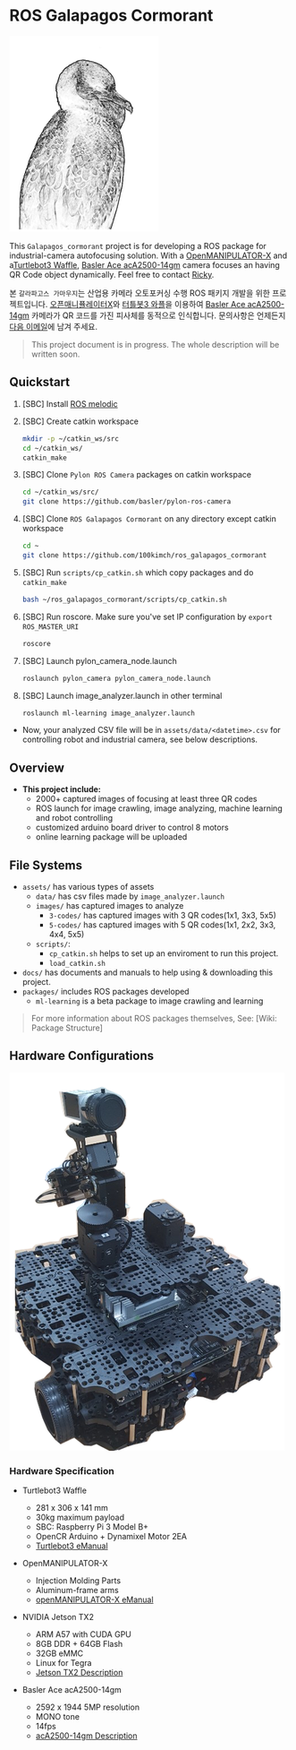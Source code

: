 # ROS Galapagos Cormorant

![Galapagos Cormorant](assets/images/for_docs/galapagos_cormorant_compressed.png)

This `Galapagos_cormorant` project is for developing a ROS package for industrial-camera autofocusing solution. With a [OpenMANIPULATOR-X](http://emanual.robotis.com/docs/en/platform/openmanipulator_x/overview/) and a[Turtlebot3 Waffle](http://emanual.robotis.com/docs/en/platform/turtlebot3/overview/), [Basler Ace acA2500-14gm](https://www.baslerweb.com/ko/products/cameras/area-scan-cameras/ace/aca2500-14gm/) camera focuses an having QR Code object dynamically. Feel free to contact [Ricky](kjhricky@gmail.com).

본 `갈라파고스 가마우지`는 산업용 카메라 오토포커싱 수행 ROS 패키지 개발을 위한 프로젝트입니다. [오픈매니퓰레이터X](http://emanual.robotis.com/docs/en/platform/openmanipulator_x/overview/)와 [터틀봇3 와플](http://emanual.robotis.com/docs/en/platform/turtlebot3/overview/)을 이용하여 [Basler Ace acA2500-14gm](https://www.baslerweb.com/ko/products/cameras/area-scan-cameras/ace/aca2500-14gm/) 카메라가 QR 코드를 가진 피사체를 동적으로 인식합니다. 문의사항은 언제든지 [다음 이메일](kjhricky@gmail.com)에 남겨 주세요.

> This project document is in progress. The whole description will be written soon.

## Quickstart

1. [SBC] Install [ROS melodic](http://wiki.ros.org/melodic/Installation/Ubuntu)

1. [SBC] Create catkin workspace

   ```bash
   mkdir -p ~/catkin_ws/src
   cd ~/catkin_ws/
   catkin_make
   ```

1. [SBC] Clone `Pylon ROS Camera` packages on catkin workspace

   ```bash
   cd ~/catkin_ws/src/
   git clone https://github.com/basler/pylon-ros-camera
   ```

1. [SBC] Clone `ROS Galapagos Cormorant` on any directory except catkin workspace

   ```bash
   cd ~
   git clone https://github.com/100kimch/ros_galapagos_cormorant
   ```

1. [SBC] Run `scripts/cp_catkin.sh` which copy packages and do `catkin_make`

   ```bash
   bash ~/ros_galapagos_cormorant/scripts/cp_catkin.sh
   ```

1. [SBC] Run roscore. Make sure you've set IP configuration by `export ROS_MASTER_URI`

   ```bash
   roscore
   ```

1. [SBC] Launch pylon_camera_node.launch

   ```bash
   roslaunch pylon_camera pylon_camera_node.launch
   ```

1. [SBC] Launch image_analyzer.launch in other terminal

   ```bash
   roslaunch ml-learning image_analyzer.launch
   ```

- Now, your analyzed CSV file will be in `assets/data/<datetime>.csv` for controlling robot and industrial camera, see below descriptions.

## Overview

- **This project include:**
  - 2000+ captured images of focusing at least three QR codes
  - ROS launch for image crawling, image analyzing, machine learning and robot controlling
  - customized arduino board driver to control 8 motors
  - online learning package will be uploaded

## File Systems

- `assets/` has various types of assets
  - `data/` has csv files made by `image_analyzer.launch`
  - `images/` has captured images to analyze
    - `3-codes/` has captured images with 3 QR codes(1x1, 3x3, 5x5)
    - `5-codes/` has captured images with 5 QR codes(1x1, 2x2, 3x3, 4x4, 5x5)
  - `scripts/`:
    - `cp_catkin.sh` helps to set up an enviroment to run this project.
    - `load_catkin.sh`
- `docs/` has documents and manuals to help using & downloading this project.
- `packages/` includes ROS packages developed
  - `ml-learning` is a beta package to image crawling and learning

> For more information about ROS packages themselves, See: [Wiki: Package Structure]

## Hardware Configurations

![Hardware](assets/images/for_docs/waffle.png)

### Hardware Specification

- Turtlebot3 Waffle
  - 281 x 306 x 141 mm
  - 30kg maximum payload
  - SBC: Raspberry Pi 3 Model B+
  - OpenCR Arduino + Dynamixel Motor 2EA
  - [Turtlebot3 eManual](http://emanual.robotis.com/docs/en/platform/turtlebot3/overview/)
- OpenMANIPULATOR-X

  - Injection Molding Parts
  - Aluminum-frame arms
  - [openMANIPULATOR-X eManual](http://emanual.robotis.com/docs/en/platform/openmanipulator_x/overview/)

- NVIDIA Jetson TX2
  - ARM A57 with CUDA GPU
  - 8GB DDR + 64GB Flash
  - 32GB eMMC
  - Linux for Tegra
  - [Jetson TX2 Description](https://www.nvidia.com/ko-kr/autonomous-machines/embedded-systems/)
- Basler Ace acA2500-14gm
  - 2592 x 1944 5MP resolution
  - MONO tone
  - 14fps
  - [acA2500-14gm Description](https://www.baslerweb.com/ko/products/cameras/area-scan-cameras/ace/aca2500-14gm/)
